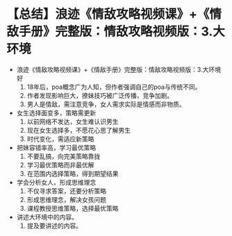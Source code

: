 # 【总结】浪迹《情敌攻略视频课》+《情敌手册》完整版：情敌攻略视频版：3.大环境

-   浪迹《情敌攻略视频课》+《情敌手册》完整版：情敌攻略视频版：3.大环境好
    1.  18年后，poa概念广为人知，但作者强调自己的poa与传统不同。
    2.  作者发现影响巨大，撩妹技巧被广泛传播，竞争加剧。
    3.  男人是情敌，需注意竞争，女人需求实际是情感而非物质。
-   女生选择面变多，策略需更新
    1.  以前网络不发达，女生难认识男生
    2.  现在女生选择多，不愿花心思了解男生
    3.  时代变化，需适应新策略
-   把妹容错率高，学习最优策略
    1.  不要乱搞，向完美策略靠拢
    2.  学习最优策略而非最优解
    3.  在范围内选择策略，得到期望结果
-   学会分析女人，形成思维理念
    1.  不仅寻求答案，还要分析策略
    2.  形成思维理念，解决女孩问题
    3.  课程教授思维策略，选择最优策略
-   讲述大环境中的内容。
    1.  提及要讲述的内容。
